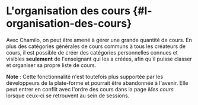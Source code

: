 # L&#039;organisation des cours {#l-organisation-des-cours}

Avec Chamilo, on peut être amené à gérer une grande quantité de cours. En plus des catégories générales de cours communs à tous les créateurs de cours, il est possible de créer des catégories personnelles connues et visibles **seulement** de l&#039;enseignant qui les a créées, afin qu&#039;il puisse classer et organiser sa propre liste de cours.

**Note** : Cette fonctionnalité n&#039;est toutefois plus supportée par les développeurs de la plate-forme et pourrait être abandonnée à l&#039;avenir. Elle peut entrer en conflit avec l&#039;ordre des cours dans la page _Mes cours_ lorsque ceux-ci se retrouvent au sein de sessions.